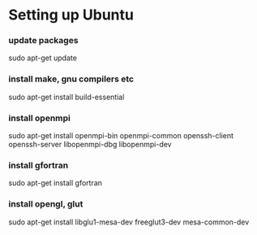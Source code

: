 # Setting up Ubuntu

### update packages
sudo apt-get update

### install make, gnu compilers etc
sudo apt-get install build-essential

### install openmpi
sudo apt-get install openmpi-bin openmpi-common openssh-client openssh-server libopenmpi-dbg libopenmpi-dev

### install gfortran
sudo apt-get install gfortran

### install opengl, glut
sudo apt-get install libglu1-mesa-dev freeglut3-dev mesa-common-dev
